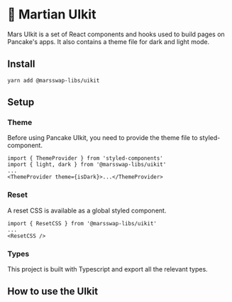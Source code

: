 # 🥞 Martian UIkit


Mars UIkit is a set of React components and hooks used to build pages on Pancake's apps. It also contains a theme file for dark and light mode.

## Install

`yarn add @marsswap-libs/uikit`

## Setup

### Theme

Before using Pancake UIkit, you need to provide the theme file to styled-component.

```
import { ThemeProvider } from 'styled-components'
import { light, dark } from '@marsswap-libs/uikit'
...
<ThemeProvider theme={isDark}>...</ThemeProvider>
```

### Reset

A reset CSS is available as a global styled component.

```
import { ResetCSS } from '@marsswap-libs/uikit'
...
<ResetCSS />
```

### Types

This project is built with Typescript and export all the relevant types.

## How to use the UIkit


